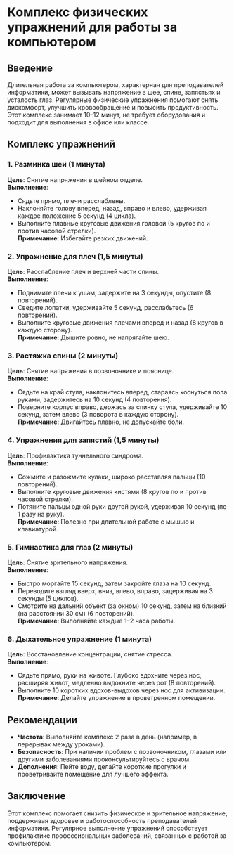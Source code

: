 # Комплекс физических упражнений для работы за компьютером

## Введение
Длительная работа за компьютером, характерная для преподавателей информатики, может вызывать напряжение в шее, спине, запястьях и усталость глаз. Регулярные физические упражнения помогают снять дискомфорт, улучшить кровообращение и повысить продуктивность. Этот комплекс занимает 10–12 минут, не требует оборудования и подходит для выполнения в офисе или классе.

## Комплекс упражнений

### 1. Разминка шеи (1 минута)
**Цель**: Снятие напряжения в шейном отделе.  
**Выполнение**:
- Сядьте прямо, плечи расслаблены.
- Наклоняйте голову вперед, назад, вправо и влево, удерживая каждое положение 5 секунд (4 цикла).
- Выполните плавные круговые движения головой (5 кругов по и против часовой стрелки).  
**Примечание**: Избегайте резких движений.

### 2. Упражнение для плеч (1,5 минуты)
**Цель**: Расслабление плеч и верхней части спины.  
**Выполнение**:
- Поднимите плечи к ушам, задержите на 3 секунды, опустите (8 повторений).
- Сведите лопатки, удерживайте 5 секунд, расслабьтесь (6 повторений).
- Выполните круговые движения плечами вперед и назад (8 кругов в каждую сторону).  
**Примечание**: Дышите ровно, не напрягайте шею.

### 3. Растяжка спины (2 минуты)
**Цель**: Снятие напряжения в позвоночнике и пояснице.  
**Выполнение**:
- Сядьте на край стула, наклонитесь вперед, стараясь коснуться пола руками, задержитесь на 10 секунд (4 повторения).
- Поверните корпус вправо, держась за спинку стула, удерживайте 10 секунд, затем влево (3 поворота в каждую сторону).  
**Примечание**: Двигайтесь плавно, не допускайте боли.

### 4. Упражнения для запястий (1,5 минуты)
**Цель**: Профилактика туннельного синдрома.  
**Выполнение**:
- Сожмите и разожмите кулаки, широко расставляя пальцы (10 повторений).
- Выполните круговые движения кистями (8 кругов по и против часовой стрелки).
- Потяните пальцы одной руки другой рукой, удерживая 10 секунд (по 1 разу на руку).  
**Примечание**: Полезно при длительной работе с мышью и клавиатурой.

### 5. Гимнастика для глаз (2 минуты)
**Цель**: Снятие зрительного напряжения.  
**Выполнение**:
- Быстро моргайте 15 секунд, затем закройте глаза на 10 секунд.
- Переводите взгляд вверх, вниз, влево, вправо, задерживая на 3 секунды (5 циклов).
- Смотрите на дальний объект (за окном) 10 секунд, затем на близкий (на расстоянии 30 см) (6 повторений).  
**Примечание**: Выполняйте каждые 1–2 часа работы.

### 6. Дыхательное упражнение (1 минута)
**Цель**: Восстановление концентрации, снятие стресса.  
**Выполнение**:
- Сядьте прямо, руки на животе. Глубоко вдохните через нос, расширяя живот, медленно выдохните через рот (8 повторений).
- Выполните 10 коротких вдохов-выдохов через нос для активизации.  
**Примечание**: Делайте упражнение в проветренном помещении.

## Рекомендации
- **Частота**: Выполняйте комплекс 2 раза в день (например, в перерывах между уроками).
- **Безопасность**: При наличии проблем с позвоночником, глазами или другими заболеваниями проконсультируйтесь с врачом.
- **Дополнения**: Пейте воду, делайте короткие прогулки и проветривайте помещение для лучшего эффекта.

## Заключение
Этот комплекс помогает снизить физическое и зрительное напряжение, поддерживая здоровье и работоспособность преподавателей информатики. Регулярное выполнение упражнений способствует профилактике профессиональных заболеваний, связанных с работой за компьютером.
